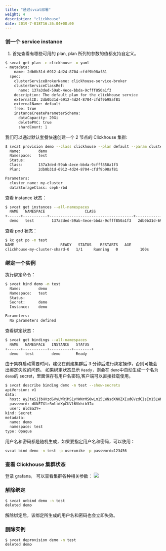 ```yaml
---
title: "通过svcat部署"
weight: 4
description: "clickhouse"
date: 2019-7-018T16:36:04+08:00
---
```


### 创一个 service instance

1. 首先查看有哪些可用的 plan, plan 所列的参数的值都支持自定义。

```bash
$ svcat get plan -c clickhouse -o yaml
- metadata:
    name: 2db0b31d-6912-4d24-8704-cfdf9b98af81
  spec:
    clusterServiceBrokerName: clickhouse-service-broker
    clusterServiceClassRef:
      name: 137a3ded-59ab-4ece-bbda-9cfff850a1f3
    description: The default plan for the clickhouse service
    externalID: 2db0b31d-6912-4d24-8704-cfdf9b98af81
    externalName: default
    free: true
    instanceCreateParameterSchema:
      dataCapacity: 20Gi
      deletePVC: true
      shardCount: 1
```

我们可以通过默认套餐快速创建一个 2 节点的 Clickhouse 集群:

```bash
$ svcat provision demo --class clickhouse --plan default --param cluster_name=my-cluster -p dataStorageClass=ceph-rbd --namespace test
  Name:        demo
  Namespace:   test
  Status:
  Class:       137a3ded-59ab-4ece-bbda-9cfff850a1f3
  Plan:        2db0b31d-6912-4d24-8704-cfdf9b98af81

Parameters:
  cluster_name: my-cluster
  dataStorageClass: ceph-rbd
```

查看 instance 状态：

```bash
$ svcat get instances --all-namespaces
  NAME   NAMESPACE                  CLASS                                   PLAN                   STATUS
+------+-----------+--------------------------------------+--------------------------------------+--------+
  demo   test        137a3ded-59ab-4ece-bbda-9cfff850a1f3   2db0b31d-6912-4d24-8704-cfdf9b98af81   Ready
```

查看 pod 状态：

```bash
$ kc get po -n test
NAME                     READY   STATUS    RESTARTS   AGE
clickhouse-my-cluster-shard-0   1/1     Running   0          100s
```

### 绑定一个实例

执行绑定命令：

```bash
$ svcat bind demo -n test
  Name:        demo
  Namespace:   test
  Status:
  Secret:      demo
  Instance:    demo

Parameters:
  No parameters defined
```

查看绑定状态：

```bash
$ svcat get bindings --all-namespaces
  NAME   NAMESPACE   INSTANCE   STATUS
+------+-----------+----------+--------+
  demo   test        demo       Ready
```

由于集群启动需要时间，建议在创建集群后 3 分钟后进行绑定操作，否则可能会出绑定失败的问题。
如果绑定状态显示 `Ready`，则会在 `demo`中自动生成一个名为`demo`的 secret，里面保存有用户名密码,客户端可以直接挂载使用。

```bash
$ svcat describe binding demo -n test --show-secrets
apiVersion: v1
data:
  host: WyJteS1jbHVzdGVyLWRjMS1yYWNrMS0wLm15LWNsdXN0ZXIudGVzdCIsIm15LWNsdXN0ZXItZGMxLXJhY2sxLTEubXktY2x1c3Rlci50ZXN0Il0=
  password: dUNFZXlrSmlidXpCUVl6Vkhib3I=
  user: WldSa3Y=
kind: Secret
metadata:
  name: demo
  namespace: test
type: Opaque
```

用户名和密码都是随机生成，如果要指定用户名和密码，可以使用：

```bash
svcat bind demo -n test -p user=mike -p password=123456
```

### 查看 Clickhouse 集群状态

登录 grafana， 可以查看集群各种相关参数：
![](/services/img/clickhouse/grafana.png)

### 解除绑定

```bash
$ svcat unbind demo -n test
deleted demo
```

解除绑定后，该绑定所生成的用户名和密码也会立即失效。

### 删除实例

```bash
$ svcat deprovision demo -n test
deleted demo
```

